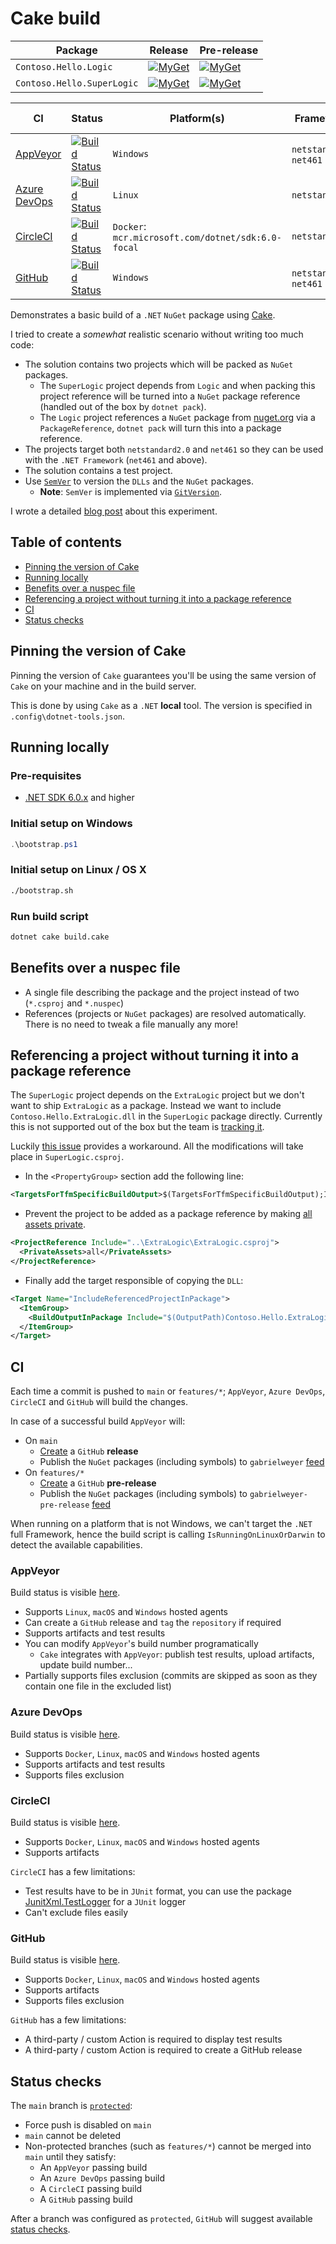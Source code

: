 # Cake build

| Package | Release | Pre-release |
| --- | --- | --- |
| `Contoso.Hello.Logic` | [![MyGet][my-get-logic-r-badge]][my-get-logic-r] | [![MyGet][my-get-logic-pre-badge]][my-get-logic-pre] |
| `Contoso.Hello.SuperLogic` | [![MyGet][my-get-super-r-badge]][my-get-super-r] | [![MyGet][my-get-super-pre-badge]][my-get-super-pre] |

| CI | Status | Platform(s) | Framework(s) | Test Framework(s) |
| --- | --- | --- | --- | --- |
| [AppVeyor](#appveyor) | [![Build Status][app-veyor-shield]][app-veyor] | `Windows` | `netstandard2.0`, `net461` | `net6.0`, `net461` |
| [Azure DevOps](#azure-devops) | [![Build Status][azure-devops-shield]][azure-devops] | `Linux` | `netstandard2.0` | `net6.0` |
| [CircleCI](#circleci) | [![Build Status][circle-ci-shield]][circle-ci] | `Docker`: `mcr.microsoft.com/dotnet/sdk:6.0-focal` | `netstandard2.0` | `net6.0` |
| [GitHub](#github) | [![Build Status][github-actions-shield]][github-actions] | `Windows` | `netstandard2.0`, `net461` | `net6.0`, `net461` |

Demonstrates a basic build of a `.NET` `NuGet` package using [Cake][cake].

I tried to create a *somewhat* realistic scenario without writing too much code:

- The solution contains two projects which will be packed as `NuGet` packages.
  - The `SuperLogic` project depends from `Logic` and when packing this project reference will be turned into a `NuGet` package reference (handled out of the box by `dotnet pack`).
  - The `Logic` project references a `NuGet` package from [nuget.org][nuget-org] via a `PackageReference`, `dotnet pack` will turn this into a package reference.
- The projects target both `netstandard2.0` and `net461` so they can be used with the `.NET Framework` (`net461` and above).
- The solution contains a test project.
- Use [`SemVer`][semver] to version the `DLLs` and the `NuGet` packages.
  - **Note**: `SemVer` is implemented via [`GitVersion`][git-version].

I wrote a detailed [blog post][cake-build-post] about this experiment.

## Table of contents

- [Pinning the version of Cake](#pinning-the-version-of-cake)
- [Running locally](#running-locally)
- [Benefits over a nuspec file](#benefits-over-a-nuspec-file)
- [Referencing a project without turning it into a package reference](#referencing-a-project-without-turning-it-into-a-package-reference)
- [CI](#ci)
- [Status checks](#status-checks)

## Pinning the version of Cake

Pinning the version of `Cake` guarantees you'll be using the same version of `Cake` on your machine and in the build server.

This is done by using `Cake` as a `.NET` **local** tool. The version is specified in `.config\dotnet-tools.json`.

## Running locally

### Pre-requisites

- [.NET SDK 6.0.x][dotnet-sdk] and higher

### Initial setup on Windows

```powershell
.\bootstrap.ps1
```

### Initial setup on Linux / OS X

```bash
./bootstrap.sh
```

### Run build script

```bash
dotnet cake build.cake
```

## Benefits over a nuspec file

- A single file describing the package and the project instead of two (`*.csproj` and `*.nuspec`)
- References (projects or `NuGet` packages) are resolved automatically. There is no need to tweak a file manually any more!

## Referencing a project without turning it into a package reference

The `SuperLogic` project depends on the `ExtraLogic` project but we don't want to ship `ExtraLogic` as a package. Instead we want to include `Contoso.Hello.ExtraLogic.dll` in the `SuperLogic` package directly. Currently this is not supported out of the box but the team is [tracking it][pack-issues].

Luckily [this issue][project-reference-dll-issue] provides a workaround. All the modifications will take place in `SuperLogic.csproj`.

- In the `<PropertyGroup>` section add the following line:

```xml
<TargetsForTfmSpecificBuildOutput>$(TargetsForTfmSpecificBuildOutput);IncludeReferencedProjectInPackage</TargetsForTfmSpecificBuildOutput>
```

- Prevent the project to be added as a package reference by making [all assets private][private-assets].

```xml
<ProjectReference Include="..\ExtraLogic\ExtraLogic.csproj">
  <PrivateAssets>all</PrivateAssets>
</ProjectReference>
```

- Finally add the target responsible of copying the `DLL`:

```xml
<Target Name="IncludeReferencedProjectInPackage">
  <ItemGroup>
    <BuildOutputInPackage Include="$(OutputPath)Contoso.Hello.ExtraLogic.dll" />
  </ItemGroup>
</Target>
```

## CI

Each time a commit is pushed to `main` or `features/*`; `AppVeyor`, `Azure DevOps`, `CircleCI` and `GitHub` will build the changes.

In case of a successful build `AppVeyor` will:

- On `main`
  - [Create][github-release] a `GitHub` **release**
  - Publish the `NuGet` packages (including symbols) to `gabrielweyer` [feed][my-get-gabrielweyer-feed]
- On `features/*`
  - [Create][github-release] a `GitHub` **pre-release**
  - Publish the `NuGet` packages (including symbols) to `gabrielweyer-pre-release` [feed][my-get-gabrielweyer-pre-release-feed]

When running on a platform that is not Windows, we can't target the `.NET` full Framework, hence the build script is calling `IsRunningOnLinuxOrDarwin` to detect the available capabilities.

### AppVeyor

Build status is visible [here][app-veyor].

- Supports `Linux`, `macOS` and `Windows` hosted agents
- Can create a `GitHub` release and `tag` the `repository` if required
- Supports artifacts and test results
- You can modify `AppVeyor`'s build number programatically
  - `Cake` integrates with `AppVeyor`: publish test results, upload artifacts, update build number...
- Partially supports files exclusion (commits are skipped as soon as they contain one file in the excluded
list)

### Azure DevOps

Build status is visible [here][azure-devops].

- Supports `Docker`, `Linux`, `macOS` and `Windows` hosted agents
- Supports artifacts and test results
- Supports files exclusion

### CircleCI

Build status is visible [here][circle-ci].

- Supports `Docker`, `Linux`, `macOS` and `Windows` hosted agents
- Supports artifacts

`CircleCI` has a few limitations:

- Test results have to be in `JUnit` format, you can use the package [JunitXml.TestLogger][junit-xml-test-logger] for a `JUnit` logger
- Can't exclude files easily

### GitHub

Build status is visible [here][github-actions].

- Supports `Docker`, `Linux`, `macOS` and `Windows` hosted agents
- Supports artifacts
- Supports files exclusion

`GitHub` has a few limitations:

- A third-party / custom Action is required to display test results
- A third-party / custom Action is required to create a GitHub release

## Status checks

The `main` branch is [`protected`][github-protected-branch]:

- Force push is disabled on `main`
- `main` cannot be deleted
- Non-protected branches (such as `features/*`) cannot be merged into `main` until they satisfy:
  - An `AppVeyor` passing build
  - An `Azure DevOps` passing build
  - A `CircleCI` passing build
  - A `GitHub` passing build

After a branch was configured as `protected`, `GitHub` will suggest available [status checks][github-status-checks].

[cake]: https://cakebuild.net/
[nuget-org]: https://www.nuget.org/
[build-cake]: build.cake
[semver]: https://semver.org/
[git-version]: https://gitversion.net/docs/
[pack-issues]: https://github.com/NuGet/Home/issues/6285
[project-reference-dll-issue]: https://github.com/NuGet/Home/issues/3891
[private-assets]: https://docs.microsoft.com/en-us/nuget/consume-packages/package-references-in-project-files#controlling-dependency-assets
[app-veyor]: https://ci.appveyor.com/project/GabrielWeyer/cake-build
[app-veyor-shield]: https://ci.appveyor.com/api/projects/status/github/gabrielweyer/cake-build?branch=main&svg=true
[my-get-gabrielweyer-feed]: https://www.myget.org/feed/Packages/gabrielweyer
[my-get-gabrielweyer-pre-release-feed]: https://www.myget.org/feed/Packages/gabrielweyer-pre-release
[github-release]: https://github.com/gabrielweyer/cake-build/releases
[my-get-logic-r-badge]: https://img.shields.io/myget/gabrielweyer/v/Contoso.Hello.Logic.svg?label=MyGet
[my-get-logic-r]: https://www.myget.org/feed/gabrielweyer/package/nuget/Contoso.Hello.Logic
[my-get-logic-pre-badge]: https://img.shields.io/myget/gabrielweyer-pre-release/v/Contoso.Hello.Logic.svg?label=MyGet
[my-get-logic-pre]: https://www.myget.org/feed/gabrielweyer-pre-release/package/nuget/Contoso.Hello.Logic
[my-get-super-r-badge]: https://img.shields.io/myget/gabrielweyer/v/Contoso.Hello.SuperLogic.svg?label=MyGet
[my-get-super-r]: https://www.myget.org/feed/gabrielweyer/package/nuget/Contoso.Hello.SuperLogic
[my-get-super-pre-badge]: https://img.shields.io/myget/gabrielweyer-pre-release/v/Contoso.Hello.SuperLogic.svg?label=MyGet
[my-get-super-pre]: https://www.myget.org/feed/gabrielweyer-pre-release/package/nuget/Contoso.Hello.SuperLogic
[github-protected-branch]: https://docs.github.com/en/repositories/configuring-branches-and-merges-in-your-repository/defining-the-mergeability-of-pull-requests/about-protected-branches
[github-status-checks]: https://docs.github.com/en/repositories/configuring-branches-and-merges-in-your-repository/defining-the-mergeability-of-pull-requests/about-protected-branches#require-status-checks-before-merging
[circle-ci]: https://app.circleci.com/pipelines/github/gabrielweyer/cake-build
[circle-ci-shield]: https://circleci.com/gh/gabrielweyer/cake-build/tree/main.svg?style=shield
[dotnet-sdk]: https://dotnet.microsoft.com/download/dotnet/6.0
[azure-devops-shield]: https://dev.azure.com/gabrielweyer/cake-build/_apis/build/status/Cake?branchName=main
[azure-devops]: https://dev.azure.com/gabrielweyer/cake-build/_build/latest?definitionId=12&branchName=main
[cake-build-post]: https://gabrielweyer.github.io/2018/04/22/cake-build/
[junit-xml-test-logger]: https://www.nuget.org/packages/JUnitXml.TestLogger/
[github-actions]: https://github.com/gabrielweyer/cake-build/actions/workflows/build.yml
[github-actions-shield]: https://github.com/gabrielweyer/cake-build/actions/workflows/build.yml/badge.svg
